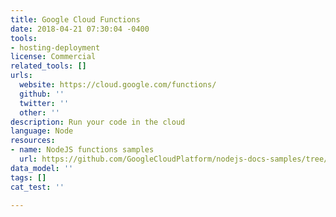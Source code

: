 ```yaml
---
title: Google Cloud Functions
date: 2018-04-21 07:30:04 -0400
tools:
- hosting-deployment
license: Commercial
related_tools: []
urls:
  website: https://cloud.google.com/functions/
  github: ''
  twitter: ''
  other: ''
description: Run your code in the cloud
language: Node
resources:
- name: NodeJS functions samples
  url: https://github.com/GoogleCloudPlatform/nodejs-docs-samples/tree/master/functions
data_model: ''
tags: []
cat_test: ''

---
```

